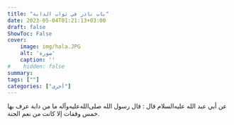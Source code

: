 ```yaml
---
title: "باب نادر في ثواب الدابة"
date: 2023-05-04T01:21:13+03:00
draft: false
ShowToc: False
cover:
    image: img/hala.JPG
    alt: 'صورة'
    caption: ''
#    hidden: false
summary: 
tags: [""]
categories: ["أخرى"]
---
```

عن أبي عبد الله عليه‌السلام قال : قال رسول الله صلى‌الله‌عليه‌وآله
ما من دابة عرف بها خمس وقفات إلا كانت من نعم الجنة.


